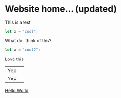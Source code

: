 # Website home... (updated)

This is a test

```typescript
let x = "cool";
```

What do I think of this? 

```javascript
let x = "cool2";
```

<div id="cool">
  Love this
</div>

<table>
  <tr><td>Yep<td></tr>
  <tr><td>Yep<td></tr>
</table>

[Hello World](pages/2018/001-hello-world)
